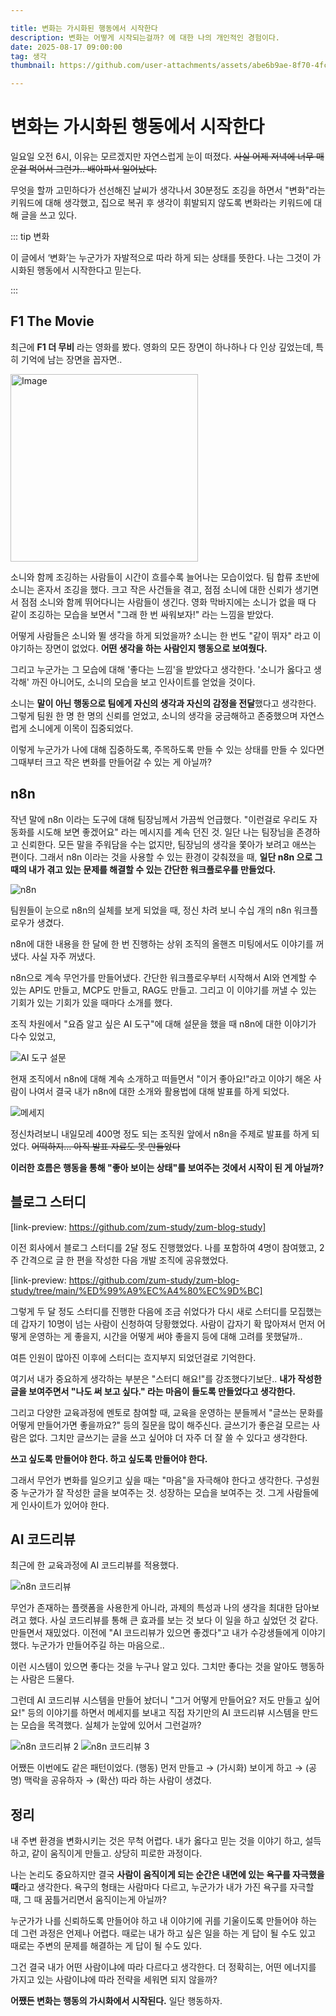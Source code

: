 ```yaml
---

title: 변화는 가시화된 행동에서 시작한다
description: 변화는 어떻게 시작되는걸까? 에 대한 나의 개인적인 경험이다. 
date: 2025-08-17 09:00:00
tag: 생각
thumbnail: https://github.com/user-attachments/assets/abe6b9ae-8f70-4fcf-8245-9d5237c9fc3c

---
```


# 변화는 가시화된 행동에서 시작한다

일요일 오전 6시, 이유는 모르겠지만 자연스럽게 눈이 떠졌다. ~~사실 어제 저녁에 너무 매운걸 먹어서 그런가.. 배아파서 일어났다.~~

무엇을 할까 고민하다가 선선해진 날씨가 생각나서 30분정도 조깅을 하면서 "변화"라는 키워드에 대해 생각했고,
집으로 복귀 후 생각이 휘발되지 않도록 변화라는 키워드에 대해 글을 쓰고 있다.

::: tip 변화

이 글에서 ‘변화’는 누군가가 자발적으로 따라 하게 되는 상태를 뜻한다.
나는 그것이 가시화된 행동에서 시작한다고 믿는다.

:::


## F1 The Movie

최근에 **F1 더 무비** 라는 영화를 봤다.
영화의 모든 장면이 하나하나 다 인상 깊었는데, 특히 기억에 남는 장면을 꼽자면..

<img width="300" alt="Image" src="https://github.com/user-attachments/assets/b193cf26-e6eb-49ff-8ef1-13170563b472" />

소니와 함께 조깅하는 사람들이 시간이 흐를수록 늘어나는 모습이었다.
팀 합류 초반에 소니는 혼자서 조깅을 했다.
크고 작은 사건들을 겪고, 점점 소니에 대한 신뢰가 생기면서 점점 소니와 함께 뛰어다니는 사람들이 생긴다.
영화 막바지에는 소니가 없을 때 다 같이 조깅하는 모습을 보면서 "그래 한 번 싸워보자!" 라는 느낌을 받았다.

어떻게 사람들은 소니와 뛸 생각을 하게 되었을까?
소니는 한 번도 "같이 뛰자" 라고 이야기하는 장면이 없었다.
**어떤 생각을 하는 사람인지 행동으로 보여줬다.**

그리고 누군가는 그 모습에 대해 '좋다는 느낌'을 받았다고 생각한다.
'소니가 옳다고 생각해' 까진 아니어도, 소니의 모습을 보고 인사이트를 얻었을 것이다.

소니는 **말이 아닌 행동으로 팀에게 자신의 생각과 자신의 감정을 전달**했다고 생각한다.
그렇게 팀원 한 명 한 명의 신뢰를 얻었고, 소니의 생각을 궁금해하고 존중했으며 자연스럽게 소니에게 이목이 집중되었다.

이렇게 누군가가 나에 대해 집중하도록, 주목하도록 만들 수 있는 상태를 만들 수 있다면 그때부터 크고 작은 변화를 만들어갈 수 있는 게 아닐까?

## n8n

작년 말에 n8n 이라는 도구에 대해 팀장님께서 가끔씩 언급했다. "이런걸로 우리도 자동화를 시도해 보면 좋겠어요" 라는 메시지를 계속 던진 것.
일단 나는 팀장님을 존경하고 신뢰한다. 모든 말을 주워담을 수는 없지만, 팀장님의 생각을 쫓아가 보려고 애쓰는 편이다.
그래서 n8n 이라는 것을 사용할 수 있는 환경이 갖춰졌을 때, **일단 n8n 으로 그 때의 내가 겪고 있는 문제를 해결할 수 있는 간단한 워크플로우를 만들었다.**

![n8n](../../Review/2024-year/end/image8.png)

팀원들이 눈으로 n8n의 실체를 보게 되었을 때, 정신 차려 보니 수십 개의 n8n 워크플로우가 생겼다.

n8n에 대한 내용을 한 달에 한 번 진행하는 상위 조직의 올핸즈 미팅에서도 이야기를 꺼냈다.
사실 자주 꺼냈다.

n8n으로 계속 무언가를 만들어냈다. 간단한 워크플로우부터 시작해서 AI와 연계할 수 있는 API도 만들고, MCP도 만들고, RAG도 만들고.
그리고 이 이야기를 꺼낼 수 있는 기회가 있는 기회가 있을 때마다 소개를 했다.

조직 차원에서 "요즘 알고 싶은 AI 도구"에 대해 설문을 했을 때 n8n에 대한 이야기가 다수 있었고,

<img src="./1.png" alt="AI 도구 설문" style="max-width: 400px" />

현재 조직에서 n8n에 대해 계속 소개하고 떠들면서 "이거 좋아요!"라고 이야기 해온 사람이 나여서 결국 내가 n8n에 대한 소개와 활용법에 대해 발표를 하게 되었다.

<img src="./2.png" alt="메세지" style="max-width: 700px" />

정신차려보니 내일모레 400명 정도 되는 조직원 앞에서 n8n을 주제로 발표를 하게 되었다. ~~어떡하지... 아직 발표 자료도 못 만들었다~~

**이러한 흐름은 행동을 통해 "좋아 보이는 상태"를 보여주는 것에서 시작이 된 게 아닐까?**

## 블로그 스터디

[link-preview: https://github.com/zum-study/zum-blog-study]

이전 회사에서 블로그 스터디를 2달 정도 진행했었다.
나를 포함하여 4명이 참여했고, 2주 간격으로 글 한 편을 작성한 다음 개발 조직에 공유했었다.

[link-preview: https://github.com/zum-study/zum-blog-study/tree/main/%ED%99%A9%EC%A4%80%EC%9D%BC]

그렇게 두 달 정도 스터디를 진행한 다음에 조금 쉬었다가 다시 새로 스터디를 모집했는데 갑자기 10명이 넘는 사람이 신청하여 당황했었다.
사람이 갑자기 확 많아져서 먼저 어떻게 운영하는 게 좋을지, 시간을 어떻게 써야 좋을지 등에 대해 고려를 못했달까..

여튼 인원이 많아진 이후에 스터디는 흐지부지 되었던걸로 기억한다.

여기서 내가 중요하게 생각하는 부분은 "스터디 해요!"를 강조했다기보단..
**내가 작성한 글을 보여주면서 "나도 써 보고 싶다." 라는 마음이 들도록 만들었다고 생각한다.**

그리고 다양한 교육과정에 멘토로 참여할 때, 교육을 운영하는 분들께서 "글쓰는 문화를 어떻게 만들어가면 좋을까요?" 등의 질문을 많이 해주신다.
글쓰기가 좋은걸 모르는 사람은 없다. 그치만 글쓰기는 글을 쓰고 싶어야 더 자주 더 잘 쓸 수 있다고 생각한다.

**쓰고 싶도록 만들어야 한다. 하고 싶도록 만들어야 한다.**

그래서 무언가 변화를 일으키고 싶을 때는 "마음"을 자극해야 한다고 생각한다. 구성원 중 누군가가 잘 작성한 글을 보여주는 것. 성장하는 모습을 보여주는 것. 그게 사람들에게 인사이트가 있어야 한다. 

## AI 코드리뷰

최근에 한 교육과정에 AI 코드리뷰를 적용했다.

![n8n 코드리뷰](./3.png)

무언가 존재하는 플랫폼을 사용한게 아니라, 과제의 특성과 나의 생각을 최대한 담아보려고 했다.
사실 코드리뷰를 통해 큰 효과를 보는 것 보다 이 일을 하고 싶었던 것 같다.
만들면서 재밌었다.
이전에 "AI 코드리뷰가 있으면 좋겠다"고 내가 수강생들에게 이야기했다. 누군가가 만들어주길 하는 마음으로..

이런 시스템이 있으면 좋다는 것을 누구나 알고 있다.
그치만 좋다는 것을 알아도 행동하는 사람은 드물다.

그런데 AI 코드리뷰 시스템을 만들어 놨더니 "그거 어떻게 만들어요? 저도 만들고 싶어요!" 등의 이야기를 하면서 메세지를 보내고 직접 자기만의 AI 코드리뷰 시스템을 만드는 모습을 목격했다.
실체가 눈앞에 있어서 그런걸까?

<img alt="n8n 코드리뷰 2" src="./4.png" style="max-height: 300px" />
<img alt="n8n 코드리뷰 3" src="./5.png" style="max-height: 300px" />

어쨌든 이번에도 같은 패턴이었다.
(행동) 먼저 만들고 → (가시화) 보이게 하고 → (공명) 맥락을 공유하자 → (확산) 따라 하는 사람이 생겼다.

## 정리

내 주변 환경을 변화시키는 것은 무척 어렵다.
내가 옳다고 믿는 것을 이야기 하고, 설득하고, 같이 움직이게 만들고.
상당히 피로한 과정이다.

나는 논리도 중요하지만 결국 **사람이 움직이게 되는 순간은 내면에 있는 욕구를 자극했을 때**라고 생각한다.
욕구의 형태는 사람마다 다르고, 누군가가 내가 가진 욕구를 자극할 때, 그 때 꿈틀거리면서 움직이는게 아닐까?

누군가가 나를 신뢰하도록 만들어야 하고 내 이야기에 귀를 기울이도록 만들어야 하는 데 그런 과정은 언제나 어렵다.
때로는 내가 하고 싶은 일을 하는 게 답이 될 수도 있고 때로는 주변의 문제를 해결하는 게 답이 될 수도 있다.

그건 결국 내가 어떤 사람이냐에 따라 다르다고 생각한다.
더 정확히는, 어떤 에너지를 가지고 있는 사람이냐에 따라 전략을 세워면 되지 않을까?

**어쨌든 변화는 행동의 가시화에서 시작된다.** 일단 행동하자.












